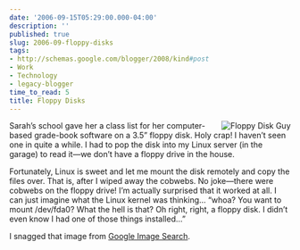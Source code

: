 ```yaml
---
date: '2006-09-15T05:29:00.000-04:00'
description: ''
published: true
slug: 2006-09-floppy-disks
tags:
- http://schemas.google.com/blogger/2008/kind#post
- Work
- Technology
- legacy-blogger
time_to_read: 5
title: Floppy Disks
---
```


<img align="right" alt="Floppy Disk Guy" id="image495" src="http://www.wassupy.com/wp-content/uploads/2006/09/floppydiskguy.jpg" />Sarah’s school gave her a class list for her computer-based grade-book software on a 3.5” floppy disk. Holy crap! I haven’t seen one in quite a while. I had to pop the disk into my Linux server (in the garage) to read it—we don’t have a floppy drive in the house.

Fortunately, Linux is sweet and let me mount the disk remotely and copy the files over. That is, after I wiped away the cobwebs. No joke—there were cobwebs on the floppy drive! I’m actually surprised that it worked at all. I can just imagine what the Linux kernel was thinking… “whoa? You want to mount /dev/fda0? What the hell is that? Oh right, right, a floppy disk. I didn’t even know I had one of those things installed…”

I snagged that image from <a href="http://images.google.com/images?svnum=10&amp;hl=en&amp;lr=&amp;client=firefox-a&amp;rls=org.mozilla%3Aen-US%3Aofficial&amp;q=floppy+disk&amp;btnG=Search">Google Image Search</a>.